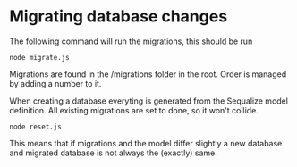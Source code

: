 # Migrating database changes

The following command will run the migrations, this should be run
```
node migrate.js
```

Migrations are found in the /migrations folder in the root. Order is managed by adding a number to it.

When creating a database everyting is generated from the Sequalize model definition. All existing migrations are set to done, so it won't collide.
```
node reset.js
```

This means that if migrations and the model differ slightly a new database and migrated database is not always the (exactly) same.
